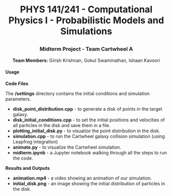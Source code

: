 # <p align="center">PHYS 141/241 - Computational Physics I - Probabilistic Models and Simulations<p>

### <p align="center">Midterm Project - Team Cartwheel A</p>

**<p align="center">Team Members:** Girish Krishnan, Gokul Swaminathan, Ishaan Kavoori</p>

#### Usage

**Code Files**

The **/settings** directory contains the initial conditions and simulation parameters.

* **disk_point_distribution.cpp** - to generate a disk of points in the target galaxy.
* **disk_initial_conditions.cpp** - to set the initial positions and velocities of all particles in the disk and save them in a file.
* **plotting_initial_disk.py** - to visualize the point distribution in the disk.
*  **simulation.cpp** - to run the Cartwheel galaxy collision simulation (using Leapfrog integration)
*  **animate.py** - to visualize the Cartwheel simulation.
*  **midterm.ipynb** - a Jupyter notebook walking through all the steps to run the code.

**Results and Outputs**

* **animation.mp4** - a video showing an animation of our simulation.
* **initial_disk.png** - an image showing the initial distribution of particles in the disk.